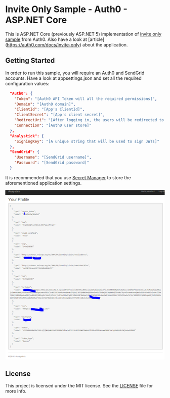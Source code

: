 # Invite Only Sample - Auth0 - ASP.NET Core
This is ASP.NET Core (previously ASP.NET 5) implementation of [invite only sample] from Auth0. Also have a look at [article] (https://auth0.com/docs/invite-only) about the application.

## Getting Started
In order to run this sample, you will require an Auth0 and SendGrid accounts. Have a look at appsettings.json and set all the required configuration values:

```json
  "Auth0": {
    "Token": "[Auth0 API Token will all the required permissions]",
    "Domain": "[Auth0 domain]",
    "ClientId": "[App's ClientId]",
    "ClientSecret": "[App's client secret]",
    "RedirectUri": "[After logging in, the users will be redirected to this uri]",
    "Connection": "[Auth0 user store]"
  },
  "Analystick": {
    "SigningKey": "[A unique string that will be used to sign JWTs]" 
  },
  "SendGrid": {
    "Username": "[SendGrid username]",
    "Password": "[SendGrid password]"
  }
```

It is recommended that you use [Secret Manager] to store the aforementioned application settings.

![Screenshot](/Screenshots/ss1.PNG?raw=true)

## License
This project is licensed under the MIT license. See the [LICENSE](LICENSE) file for more info.

[invite only sample]: <https://github.com/auth0/auth0-invite-only-sample>
[Secret Manager]: <https://docs.asp.net/en/latest/security/app-secrets.html#secret-manager>
